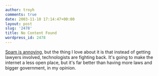 ```yaml
---
author: troyh
comments: true
date: 2003-11-10 17:14:47+00:00
layout: post
slug: '2478'
title: No Content Found
wordpress_id: 2478
---
```


[Spam is annoying](http://www.troyandgay.com/archives/2003/11/001814.php#001814), but the thing I love about it is that instead of getting lawyers involved, technologists are fighting back. It's going to make the internet a less open place, but it's far better than having more laws and bigger government, in my opinion.

